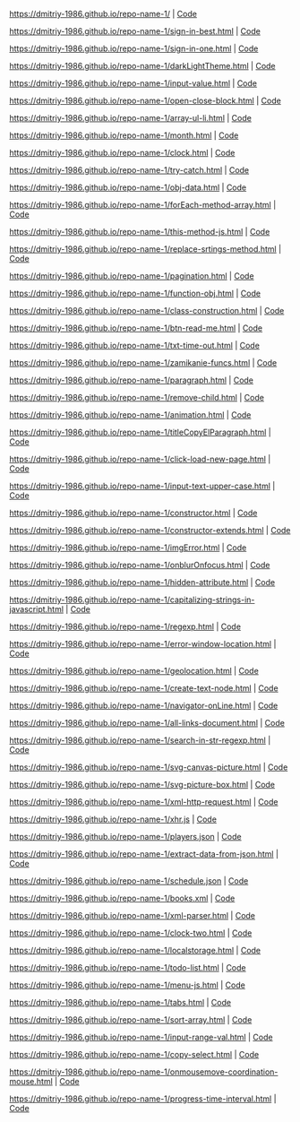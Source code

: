 https://dmitriy-1986.github.io/repo-name-1/ | <a href="https://github.com/Dmitriy-1986/repo-name-1/blob/master/index.html">Code</a>

https://dmitriy-1986.github.io/repo-name-1/sign-in-best.html | <a href="https://github.com/Dmitriy-1986/repo-name-1/blob/master/sign-in-best.html">Code</a>

https://dmitriy-1986.github.io/repo-name-1/sign-in-one.html | <a href="https://github.com/Dmitriy-1986/repo-name-1/blob/master/sign-in-one.html">Code</a>

https://dmitriy-1986.github.io/repo-name-1/darkLightTheme.html | <a href="https://github.com/Dmitriy-1986/repo-name-1/blob/master/darkLightTheme.html">Code</a>

https://dmitriy-1986.github.io/repo-name-1/input-value.html | <a href="https://github.com/Dmitriy-1986/repo-name-1/blob/master/input-value.html">Code</a>

https://dmitriy-1986.github.io/repo-name-1/open-close-block.html | <a href="https://github.com/Dmitriy-1986/repo-name-1/blob/master/open-close-block.html">Code</a>

https://dmitriy-1986.github.io/repo-name-1/array-ul-li.html | <a href="https://github.com/Dmitriy-1986/repo-name-1/blob/master/array-ul-li.html">Code</a>

https://dmitriy-1986.github.io/repo-name-1/month.html | <a href="https://github.com/Dmitriy-1986/repo-name-1/blob/master/month.html">Code</a>

https://dmitriy-1986.github.io/repo-name-1/clock.html | <a href="https://github.com/Dmitriy-1986/repo-name-1/blob/master/clock.html">Code</a>

https://dmitriy-1986.github.io/repo-name-1/try-catch.html | <a href="https://github.com/Dmitriy-1986/repo-name-1/blob/master/try-catch.html">Code</a>

https://dmitriy-1986.github.io/repo-name-1/obj-data.html | <a href="https://github.com/Dmitriy-1986/repo-name-1/blob/master/obj-data.html">Code</a>

https://dmitriy-1986.github.io/repo-name-1/forEach-method-array.html  | <a href="https://github.com/Dmitriy-1986/repo-name-1/blob/master/forEach-method-array.html ">Code</a>

 https://dmitriy-1986.github.io/repo-name-1/this-method-js.html  | <a href="https://github.com/Dmitriy-1986/repo-name-1/blob/master/this-method-js.html ">Code</a>

https://dmitriy-1986.github.io/repo-name-1/replace-srtings-method.html  | <a href="https://github.com/Dmitriy-1986/repo-name-1/blob/master/replace-srtings-method.html ">Code</a>

https://dmitriy-1986.github.io/repo-name-1/pagination.html  | <a href="https://github.com/Dmitriy-1986/repo-name-1/blob/master/pagination.html ">Code</a> 

https://dmitriy-1986.github.io/repo-name-1/function-obj.html  | <a href="https://github.com/Dmitriy-1986/repo-name-1/blob/master/function-obj.html ">Code</a>

https://dmitriy-1986.github.io/repo-name-1/class-construction.html  | <a href="https://github.com/Dmitriy-1986/repo-name-1/blob/master/class-construction.html ">Code</a> 

https://dmitriy-1986.github.io/repo-name-1/btn-read-me.html  | <a href="https://github.com/Dmitriy-1986/repo-name-1/blob/master/btn-read-me.html ">Code</a>

https://dmitriy-1986.github.io/repo-name-1/txt-time-out.html  | <a href="https://github.com/Dmitriy-1986/repo-name-1/blob/master/txt-time-out.html ">Code</a> 

https://dmitriy-1986.github.io/repo-name-1/zamikanie-funcs.html  | <a href="https://github.com/Dmitriy-1986/repo-name-1/blob/master/zamikanie-funcs.html ">Code</a>

https://dmitriy-1986.github.io/repo-name-1/paragraph.html  | <a href="https://github.com/Dmitriy-1986/repo-name-1/blob/master/paragraph.html ">Code</a>

https://dmitriy-1986.github.io/repo-name-1/remove-child.html  | <a href="https://github.com/Dmitriy-1986/repo-name-1/blob/master/remove-child.html ">Code</a>

https://dmitriy-1986.github.io/repo-name-1/animation.html  | <a href="https://github.com/Dmitriy-1986/repo-name-1/blob/master/animation.html ">Code</a> 

https://dmitriy-1986.github.io/repo-name-1/titleCopyElParagraph.html  | <a href="https://github.com/Dmitriy-1986/repo-name-1/blob/master/titleCopyElParagraph.html ">Code</a> 

https://dmitriy-1986.github.io/repo-name-1/click-load-new-page.html  | <a href="https://github.com/Dmitriy-1986/repo-name-1/blob/master/click-load-new-page.html ">Code</a> 

https://dmitriy-1986.github.io/repo-name-1/input-text-upper-case.html  | <a href="https://github.com/Dmitriy-1986/repo-name-1/blob/master/input-text-upper-case.html ">Code</a>

https://dmitriy-1986.github.io/repo-name-1/constructor.html  | <a href="https://github.com/Dmitriy-1986/repo-name-1/blob/master/constructor.html ">Code</a>

https://dmitriy-1986.github.io/repo-name-1/constructor-extends.html  | <a href="https://github.com/Dmitriy-1986/repo-name-1/blob/master/constructor-extends.html ">Code</a>

https://dmitriy-1986.github.io/repo-name-1/imgError.html  | <a href="https://github.com/Dmitriy-1986/repo-name-1/blob/master/imgError.html ">Code</a>

https://dmitriy-1986.github.io/repo-name-1/onblurOnfocus.html  | <a href="https://github.com/Dmitriy-1986/repo-name-1/blob/master/onblurOnfocus.html ">Code</a> 

https://dmitriy-1986.github.io/repo-name-1/hidden-attribute.html  | <a href="https://github.com/Dmitriy-1986/repo-name-1/blob/master/hidden-attribute.html ">Code</a> 

https://dmitriy-1986.github.io/repo-name-1/capitalizing-strings-in-javascript.html  | <a href="https://github.com/Dmitriy-1986/repo-name-1/blob/master/capitalizing-strings-in-javascript.html ">Code</a>

https://dmitriy-1986.github.io/repo-name-1/regexp.html  | <a href="https://github.com/Dmitriy-1986/repo-name-1/blob/master/regexp.html ">Code</a>

https://dmitriy-1986.github.io/repo-name-1/error-window-location.html  | <a href="https://github.com/Dmitriy-1986/repo-name-1/blob/master/error-window-location.html ">Code</a>

https://dmitriy-1986.github.io/repo-name-1/geolocation.html  | <a href="https://github.com/Dmitriy-1986/repo-name-1/blob/master/geolocation.html ">Code</a>

https://dmitriy-1986.github.io/repo-name-1/create-text-node.html  | <a href="https://github.com/Dmitriy-1986/repo-name-1/blob/master/create-text-node.html ">Code</a> 

https://dmitriy-1986.github.io/repo-name-1/navigator-onLine.html  | <a href="https://github.com/Dmitriy-1986/repo-name-1/blob/master/navigator-onLine.html ">Code</a>

https://dmitriy-1986.github.io/repo-name-1/all-links-document.html  | <a href="https://github.com/Dmitriy-1986/repo-name-1/blob/master/all-links-document.html ">Code</a> 

https://dmitriy-1986.github.io/repo-name-1/search-in-str-regexp.html  | <a href="https://github.com/Dmitriy-1986/repo-name-1/blob/master/search-in-str-regexp.html ">Code</a>

https://dmitriy-1986.github.io/repo-name-1/svg-canvas-picture.html  | <a href="https://github.com/Dmitriy-1986/repo-name-1/blob/master/svg-canvas-picture.html ">Code</a> 

https://dmitriy-1986.github.io/repo-name-1/svg-picture-box.html  | <a href="https://github.com/Dmitriy-1986/repo-name-1/blob/master/svg-picture-box.html ">Code</a>

https://dmitriy-1986.github.io/repo-name-1/xml-http-request.html  | <a href="https://github.com/Dmitriy-1986/repo-name-1/blob/master/xml-http-request.html ">Code</a>

https://dmitriy-1986.github.io/repo-name-1/xhr.js  | <a href="https://github.com/Dmitriy-1986/repo-name-1/blob/master/xhr.js ">Code</a>

https://dmitriy-1986.github.io/repo-name-1/players.json  | <a href="https://github.com/Dmitriy-1986/repo-name-1/blob/master/players.json ">Code</a>

https://dmitriy-1986.github.io/repo-name-1/extract-data-from-json.html  | <a href="https://github.com/Dmitriy-1986/repo-name-1/blob/master/extract-data-from-json.html ">Code</a> 

https://dmitriy-1986.github.io/repo-name-1/schedule.json  | <a href="https://github.com/Dmitriy-1986/repo-name-1/blob/master/schedule.json ">Code</a>

https://dmitriy-1986.github.io/repo-name-1/books.xml  | <a href="https://github.com/Dmitriy-1986/repo-name-1/blob/master/books.xml ">Code</a>

https://dmitriy-1986.github.io/repo-name-1/xml-parser.html  | <a href="https://github.com/Dmitriy-1986/repo-name-1/blob/master/xml-parser.html ">Code</a>

https://dmitriy-1986.github.io/repo-name-1/clock-two.html  | <a href="https://github.com/Dmitriy-1986/repo-name-1/blob/master/clock-two.html ">Code</a>

https://dmitriy-1986.github.io/repo-name-1/localstorage.html  | <a href="https://github.com/Dmitriy-1986/repo-name-1/blob/master/localstorage.html ">Code</a> 

https://dmitriy-1986.github.io/repo-name-1/todo-list.html  | <a href="https://github.com/Dmitriy-1986/repo-name-1/blob/master/todo-list.html ">Code</a>

https://dmitriy-1986.github.io/repo-name-1/menu-js.html  | <a href="https://github.com/Dmitriy-1986/repo-name-1/blob/master/menu-js.html ">Code</a>

https://dmitriy-1986.github.io/repo-name-1/tabs.html  | <a href="https://github.com/Dmitriy-1986/repo-name-1/blob/master/tabs.html ">Code</a>

https://dmitriy-1986.github.io/repo-name-1/sort-array.html  | <a href="https://github.com/Dmitriy-1986/repo-name-1/blob/master/sort-array.html ">Code</a>

https://dmitriy-1986.github.io/repo-name-1/input-range-val.html  | <a href="https://github.com/Dmitriy-1986/repo-name-1/blob/master/input-range-val.html ">Code</a> 

https://dmitriy-1986.github.io/repo-name-1/copy-select.html  | <a href="https://github.com/Dmitriy-1986/repo-name-1/blob/master/copy-select.html ">Code</a>

https://dmitriy-1986.github.io/repo-name-1/onmousemove-coordination-mouse.html  | <a href="https://github.com/Dmitriy-1986/repo-name-1/blob/master/onmousemove-coordination-mouse.html ">Code</a> 

https://dmitriy-1986.github.io/repo-name-1/progress-time-interval.html  | <a href="https://github.com/Dmitriy-1986/repo-name-1/blob/master/progress-time-interval.html ">Code</a>

<!-- https://dmitriy-1986.github.io/repo-name-1/  | <a href="https://github.com/Dmitriy-1986/repo-name-1/blob/master/ ">Code</a> -->
<!-- https://dmitriy-1986.github.io/repo-name-1/  | <a href="https://github.com/Dmitriy-1986/repo-name-1/blob/master/ ">Code</a> -->
<!-- https://dmitriy-1986.github.io/repo-name-1/  | <a href="https://github.com/Dmitriy-1986/repo-name-1/blob/master/ ">Code</a> -->
<!-- https://dmitriy-1986.github.io/repo-name-1/  | <a href="https://github.com/Dmitriy-1986/repo-name-1/blob/master/ ">Code</a> -->
<!-- https://dmitriy-1986.github.io/repo-name-1/  | <a href="https://github.com/Dmitriy-1986/repo-name-1/blob/master/ ">Code</a> -->
<!-- https://dmitriy-1986.github.io/repo-name-1/  | <a href="https://github.com/Dmitriy-1986/repo-name-1/blob/master/ ">Code</a> -->
<!-- https://dmitriy-1986.github.io/repo-name-1/  | <a href="https://github.com/Dmitriy-1986/repo-name-1/blob/master/ ">Code</a> -->
<!-- https://dmitriy-1986.github.io/repo-name-1/  | <a href="https://github.com/Dmitriy-1986/repo-name-1/blob/master/ ">Code</a> -->
<!-- https://dmitriy-1986.github.io/repo-name-1/  | <a href="https://github.com/Dmitriy-1986/repo-name-1/blob/master/ ">Code</a> -->
<!-- https://dmitriy-1986.github.io/repo-name-1/  | <a href="https://github.com/Dmitriy-1986/repo-name-1/blob/master/ ">Code</a> -->
<!-- https://dmitriy-1986.github.io/repo-name-1/  | <a href="https://github.com/Dmitriy-1986/repo-name-1/blob/master/ ">Code</a> -->
<!-- https://dmitriy-1986.github.io/repo-name-1/  | <a href="https://github.com/Dmitriy-1986/repo-name-1/blob/master/ ">Code</a> -->
<!-- https://dmitriy-1986.github.io/repo-name-1/  | <a href="https://github.com/Dmitriy-1986/repo-name-1/blob/master/ ">Code</a> -->
<!-- https://dmitriy-1986.github.io/repo-name-1/  | <a href="https://github.com/Dmitriy-1986/repo-name-1/blob/master/ ">Code</a> -->
<!-- https://dmitriy-1986.github.io/repo-name-1/  | <a href="https://github.com/Dmitriy-1986/repo-name-1/blob/master/ ">Code</a> -->
<!-- https://dmitriy-1986.github.io/repo-name-1/  | <a href="https://github.com/Dmitriy-1986/repo-name-1/blob/master/ ">Code</a> -->
<!-- https://dmitriy-1986.github.io/repo-name-1/  | <a href="https://github.com/Dmitriy-1986/repo-name-1/blob/master/ ">Code</a> -->
<!-- https://dmitriy-1986.github.io/repo-name-1/  | <a href="https://github.com/Dmitriy-1986/repo-name-1/blob/master/ ">Code</a> -->
<!-- https://dmitriy-1986.github.io/repo-name-1/  | <a href="https://github.com/Dmitriy-1986/repo-name-1/blob/master/ ">Code</a> -->
<!-- https://dmitriy-1986.github.io/repo-name-1/  | <a href="https://github.com/Dmitriy-1986/repo-name-1/blob/master/ ">Code</a> -->
<!-- https://dmitriy-1986.github.io/repo-name-1/  | <a href="https://github.com/Dmitriy-1986/repo-name-1/blob/master/ ">Code</a> -->
<!-- https://dmitriy-1986.github.io/repo-name-1/  | <a href="https://github.com/Dmitriy-1986/repo-name-1/blob/master/ ">Code</a> -->
<!-- https://dmitriy-1986.github.io/repo-name-1/  | <a href="https://github.com/Dmitriy-1986/repo-name-1/blob/master/ ">Code</a> -->
<!-- https://dmitriy-1986.github.io/repo-name-1/  | <a href="https://github.com/Dmitriy-1986/repo-name-1/blob/master/ ">Code</a> -->
<!-- https://dmitriy-1986.github.io/repo-name-1/  | <a href="https://github.com/Dmitriy-1986/repo-name-1/blob/master/ ">Code</a> -->
<!-- https://dmitriy-1986.github.io/repo-name-1/  | <a href="https://github.com/Dmitriy-1986/repo-name-1/blob/master/ ">Code</a> -->
<!-- https://dmitriy-1986.github.io/repo-name-1/  | <a href="https://github.com/Dmitriy-1986/repo-name-1/blob/master/ ">Code</a> -->
<!-- https://dmitriy-1986.github.io/repo-name-1/  | <a href="https://github.com/Dmitriy-1986/repo-name-1/blob/master/ ">Code</a> -->
<!-- https://dmitriy-1986.github.io/repo-name-1/  | <a href="https://github.com/Dmitriy-1986/repo-name-1/blob/master/ ">Code</a> -->
<!-- https://dmitriy-1986.github.io/repo-name-1/  | <a href="https://github.com/Dmitriy-1986/repo-name-1/blob/master/ ">Code</a> -->
<!-- https://dmitriy-1986.github.io/repo-name-1/  | <a href="https://github.com/Dmitriy-1986/repo-name-1/blob/master/ ">Code</a> -->
<!-- https://dmitriy-1986.github.io/repo-name-1/  | <a href="https://github.com/Dmitriy-1986/repo-name-1/blob/master/ ">Code</a> -->
<!-- https://dmitriy-1986.github.io/repo-name-1/  | <a href="https://github.com/Dmitriy-1986/repo-name-1/blob/master/ ">Code</a> -->
<!-- https://dmitriy-1986.github.io/repo-name-1/  | <a href="https://github.com/Dmitriy-1986/repo-name-1/blob/master/ ">Code</a> -->
<!-- https://dmitriy-1986.github.io/repo-name-1/  | <a href="https://github.com/Dmitriy-1986/repo-name-1/blob/master/ ">Code</a> -->
<!-- https://dmitriy-1986.github.io/repo-name-1/  | <a href="https://github.com/Dmitriy-1986/repo-name-1/blob/master/ ">Code</a> -->
<!-- https://dmitriy-1986.github.io/repo-name-1/  | <a href="https://github.com/Dmitriy-1986/repo-name-1/blob/master/ ">Code</a> -->
<!-- https://dmitriy-1986.github.io/repo-name-1/  | <a href="https://github.com/Dmitriy-1986/repo-name-1/blob/master/ ">Code</a> -->
<!-- https://dmitriy-1986.github.io/repo-name-1/  | <a href="https://github.com/Dmitriy-1986/repo-name-1/blob/master/ ">Code</a> -->
<!-- https://dmitriy-1986.github.io/repo-name-1/  | <a href="https://github.com/Dmitriy-1986/repo-name-1/blob/master/ ">Code</a> -->
<!-- https://dmitriy-1986.github.io/repo-name-1/  | <a href="https://github.com/Dmitriy-1986/repo-name-1/blob/master/ ">Code</a> -->
<!-- https://dmitriy-1986.github.io/repo-name-1/  | <a href="https://github.com/Dmitriy-1986/repo-name-1/blob/master/ ">Code</a> -->
<!-- https://dmitriy-1986.github.io/repo-name-1/  | <a href="https://github.com/Dmitriy-1986/repo-name-1/blob/master/ ">Code</a> -->
<!-- https://dmitriy-1986.github.io/repo-name-1/  | <a href="https://github.com/Dmitriy-1986/repo-name-1/blob/master/ ">Code</a> -->
<!-- https://dmitriy-1986.github.io/repo-name-1/  | <a href="https://github.com/Dmitriy-1986/repo-name-1/blob/master/ ">Code</a> -->
<!-- https://dmitriy-1986.github.io/repo-name-1/  | <a href="https://github.com/Dmitriy-1986/repo-name-1/blob/master/ ">Code</a> -->
<!-- https://dmitriy-1986.github.io/repo-name-1/  | <a href="https://github.com/Dmitriy-1986/repo-name-1/blob/master/ ">Code</a> -->
<!-- https://dmitriy-1986.github.io/repo-name-1/  | <a href="https://github.com/Dmitriy-1986/repo-name-1/blob/master/ ">Code</a> -->
<!-- https://dmitriy-1986.github.io/repo-name-1/  | <a href="https://github.com/Dmitriy-1986/repo-name-1/blob/master/ ">Code</a> -->
<!-- https://dmitriy-1986.github.io/repo-name-1/  | <a href="https://github.com/Dmitriy-1986/repo-name-1/blob/master/ ">Code</a> -->
<!-- https://dmitriy-1986.github.io/repo-name-1/  | <a href="https://github.com/Dmitriy-1986/repo-name-1/blob/master/ ">Code</a> -->
<!-- https://dmitriy-1986.github.io/repo-name-1/  | <a href="https://github.com/Dmitriy-1986/repo-name-1/blob/master/ ">Code</a> -->
<!-- https://dmitriy-1986.github.io/repo-name-1/  | <a href="https://github.com/Dmitriy-1986/repo-name-1/blob/master/ ">Code</a> -->
<!-- https://dmitriy-1986.github.io/repo-name-1/  | <a href="https://github.com/Dmitriy-1986/repo-name-1/blob/master/ ">Code</a> -->
<!-- https://dmitriy-1986.github.io/repo-name-1/  | <a href="https://github.com/Dmitriy-1986/repo-name-1/blob/master/ ">Code</a> -->
<!-- https://dmitriy-1986.github.io/repo-name-1/  | <a href="https://github.com/Dmitriy-1986/repo-name-1/blob/master/ ">Code</a> -->
<!-- https://dmitriy-1986.github.io/repo-name-1/  | <a href="https://github.com/Dmitriy-1986/repo-name-1/blob/master/ ">Code</a> -->
<!-- https://dmitriy-1986.github.io/repo-name-1/  | <a href="https://github.com/Dmitriy-1986/repo-name-1/blob/master/ ">Code</a> -->
<!-- https://dmitriy-1986.github.io/repo-name-1/  | <a href="https://github.com/Dmitriy-1986/repo-name-1/blob/master/ ">Code</a> -->
<!-- https://dmitriy-1986.github.io/repo-name-1/  | <a href="https://github.com/Dmitriy-1986/repo-name-1/blob/master/ ">Code</a> -->
<!-- https://dmitriy-1986.github.io/repo-name-1/  | <a href="https://github.com/Dmitriy-1986/repo-name-1/blob/master/ ">Code</a> -->
<!-- https://dmitriy-1986.github.io/repo-name-1/  | <a href="https://github.com/Dmitriy-1986/repo-name-1/blob/master/ ">Code</a> -->
<!-- https://dmitriy-1986.github.io/repo-name-1/  | <a href="https://github.com/Dmitriy-1986/repo-name-1/blob/master/ ">Code</a> -->
<!-- https://dmitriy-1986.github.io/repo-name-1/  | <a href="https://github.com/Dmitriy-1986/repo-name-1/blob/master/ ">Code</a> -->
<!-- https://dmitriy-1986.github.io/repo-name-1/  | <a href="https://github.com/Dmitriy-1986/repo-name-1/blob/master/ ">Code</a> -->
<!-- https://dmitriy-1986.github.io/repo-name-1/  | <a href="https://github.com/Dmitriy-1986/repo-name-1/blob/master/ ">Code</a> -->
<!-- https://dmitriy-1986.github.io/repo-name-1/  | <a href="https://github.com/Dmitriy-1986/repo-name-1/blob/master/ ">Code</a> -->
<!-- https://dmitriy-1986.github.io/repo-name-1/  | <a href="https://github.com/Dmitriy-1986/repo-name-1/blob/master/ ">Code</a> -->
<!-- https://dmitriy-1986.github.io/repo-name-1/  | <a href="https://github.com/Dmitriy-1986/repo-name-1/blob/master/ ">Code</a> -->
<!-- https://dmitriy-1986.github.io/repo-name-1/  | <a href="https://github.com/Dmitriy-1986/repo-name-1/blob/master/ ">Code</a> -->
<!-- https://dmitriy-1986.github.io/repo-name-1/  | <a href="https://github.com/Dmitriy-1986/repo-name-1/blob/master/ ">Code</a> -->
